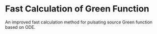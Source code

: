 # Fast Calculation of Green Function
An improved fast calculation method for pulsating source Green function based on ODE.
